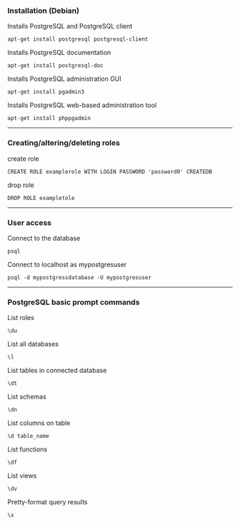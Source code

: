 
### Installation (Debian)


Installs PostgreSQL and PostgreSQL client
```
apt-get install postgresql postgresql-client
```

Installs PostgreSQL documentation
```
apt-get install postgresql-doc
```

Installs PostgreSQL administration GUI
```
apt-get install pgadmin3
```

Installs PostgreSQL web-based administration tool
```
apt-get install phppgadmin
```

---

### Creating/altering/deleting roles

create role
```
CREATE ROLE examplerole WITH LOGIN PASSWORD 'password0' CREATEDB
```

drop role
```
DROP ROLE exampletole
```

---

### User access

Connect to the database
```
psql
```
Connect to localhost as mypostgresuser
```
psql -d mypostgressdatabase -U mypostgresuser
```

---


### PostgreSQL basic prompt commands

List roles
```
\du
```
List all databases
```
\l
```
List tables in connected database
```
\dt
```
List schemas
```
\dn
```
List columns on table
```
\d table_name
```
List functions
```
\df
```
List views
```
\dv
```
Pretty-format query results
```
\x
```






